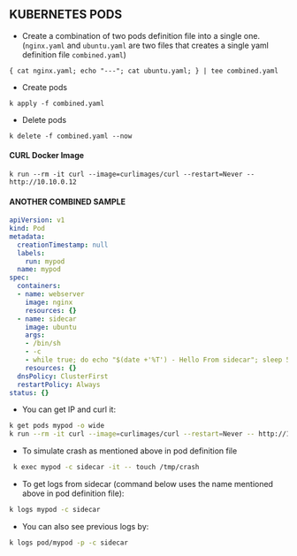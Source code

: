 ## KUBERNETES PODS


- Create a combination of two pods definition file into a single one. (`nginx.yaml` and `ubuntu.yaml` are two files that creates a single yaml definition file `combined.yaml`) 

```
{ cat nginx.yaml; echo "---"; cat ubuntu.yaml; } | tee combined.yaml
```

- Create pods
```
k apply -f combined.yaml
```

- Delete pods
```
k delete -f combined.yaml --now
```


#### CURL Docker Image 

```
k run --rm -it curl --image=curlimages/curl --restart=Never -- http://10.10.0.12
```

#### ANOTHER COMBINED SAMPLE

```yaml
apiVersion: v1
kind: Pod
metadata:
  creationTimestamp: null
  labels:
    run: mypod
  name: mypod
spec:
  containers:
  - name: webserver
    image: nginx
    resources: {}
  - name: sidecar
    image: ubuntu
    args:
    - /bin/sh
    - -c
    - while true; do echo "$(date +'%T') - Hello From sidecar"; sleep 5; if [ -f /tmp/crash ]; then exit 1; fi; done
    resources: {}
  dnsPolicy: ClusterFirst
  restartPolicy: Always
status: {}    
```

- You can get IP and curl it: 

```sh
k get pods mypod -o wide
k run --rm -it curl --image=curlimages/curl --restart=Never -- http://10.10.0.12
```

- To simulate crash as mentioned above in pod definition file
```sh
 k exec mypod -c sidecar -it -- touch /tmp/crash
```


- To get logs from sidecar (command below uses the name mentioned above in pod definition file):

```sh
k logs mypod -c sidecar
``` 

- You can also see previous logs by: 

```sh
k logs pod/mypod -p -c sidecar
```
